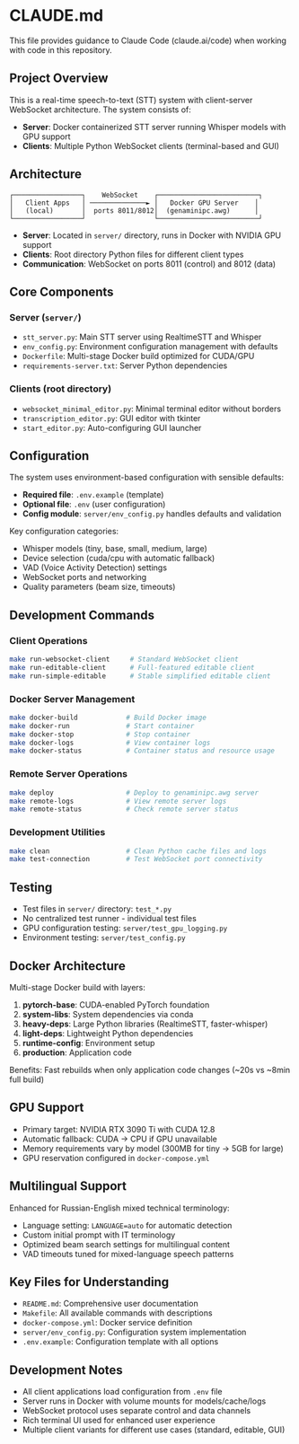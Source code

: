 # CLAUDE.md

This file provides guidance to Claude Code (claude.ai/code) when working with code in this repository.

## Project Overview

This is a real-time speech-to-text (STT) system with client-server WebSocket architecture. The system consists of:
- **Server**: Docker containerized STT server running Whisper models with GPU support
- **Clients**: Multiple Python WebSocket clients (terminal-based and GUI)

## Architecture

```
┌─────────────────┐    WebSocket    ┌─────────────────────────┐
│   Client Apps   │ ──────────────► │   Docker GPU Server    │
│   (local)       │  ports 8011/8012│  (genaminipc.awg)      │
└─────────────────┘                 └─────────────────────────┘
```

- **Server**: Located in `server/` directory, runs in Docker with NVIDIA GPU support
- **Clients**: Root directory Python files for different client types
- **Communication**: WebSocket on ports 8011 (control) and 8012 (data)

## Core Components

### Server (`server/`)
- `stt_server.py`: Main STT server using RealtimeSTT and Whisper
- `env_config.py`: Environment configuration management with defaults
- `Dockerfile`: Multi-stage Docker build optimized for CUDA/GPU
- `requirements-server.txt`: Server Python dependencies

### Clients (root directory)
- `websocket_minimal_editor.py`: Minimal terminal editor without borders
- `transcription_editor.py`: GUI editor with tkinter
- `start_editor.py`: Auto-configuring GUI launcher

## Configuration

The system uses environment-based configuration with sensible defaults:

- **Required file**: `.env.example` (template)
- **Optional file**: `.env` (user configuration)
- **Config module**: `server/env_config.py` handles defaults and validation

Key configuration categories:
- Whisper models (tiny, base, small, medium, large)
- Device selection (cuda/cpu with automatic fallback)
- VAD (Voice Activity Detection) settings
- WebSocket ports and networking
- Quality parameters (beam size, timeouts)

## Development Commands

### Client Operations
```bash
make run-websocket-client     # Standard WebSocket client
make run-editable-client      # Full-featured editable client
make run-simple-editable      # Stable simplified editable client
```

### Docker Server Management
```bash
make docker-build            # Build Docker image
make docker-run              # Start container
make docker-stop             # Stop container
make docker-logs             # View container logs
make docker-status           # Container status and resource usage
```

### Remote Server Operations
```bash
make deploy                  # Deploy to genaminipc.awg server
make remote-logs             # View remote server logs
make remote-status           # Check remote server status
```

### Development Utilities
```bash
make clean                   # Clean Python cache files and logs
make test-connection         # Test WebSocket port connectivity
```

## Testing

- Test files in `server/` directory: `test_*.py`
- No centralized test runner - individual test files
- GPU configuration testing: `server/test_gpu_logging.py`
- Environment testing: `server/test_config.py`

## Docker Architecture

Multi-stage Docker build with layers:
1. **pytorch-base**: CUDA-enabled PyTorch foundation
2. **system-libs**: System dependencies via conda
3. **heavy-deps**: Large Python libraries (RealtimeSTT, faster-whisper)
4. **light-deps**: Lightweight Python dependencies
5. **runtime-config**: Environment setup
6. **production**: Application code

Benefits: Fast rebuilds when only application code changes (~20s vs ~8min full build)

## GPU Support

- Primary target: NVIDIA RTX 3090 Ti with CUDA 12.8
- Automatic fallback: CUDA → CPU if GPU unavailable
- Memory requirements vary by model (300MB for tiny → 5GB for large)
- GPU reservation configured in `docker-compose.yml`

## Multilingual Support

Enhanced for Russian-English mixed technical terminology:
- Language setting: `LANGUAGE=auto` for automatic detection
- Custom initial prompt with IT terminology
- Optimized beam search settings for multilingual content
- VAD timeouts tuned for mixed-language speech patterns

## Key Files for Understanding

- `README.md`: Comprehensive user documentation
- `Makefile`: All available commands with descriptions
- `docker-compose.yml`: Docker service definition
- `server/env_config.py`: Configuration system implementation
- `.env.example`: Configuration template with all options

## Development Notes

- All client applications load configuration from `.env` file
- Server runs in Docker with volume mounts for models/cache/logs
- WebSocket protocol uses separate control and data channels
- Rich terminal UI used for enhanced user experience
- Multiple client variants for different use cases (standard, editable, GUI)